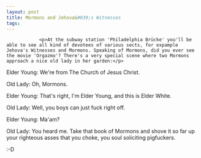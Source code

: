 ```yaml
---
layout: post
title: Mormons and Jehova&#039;s Witnesses
tags:
---
```



                <p>At the subway station 'Philadelphia Brücke' you'll be able to see all kind of devotees of various sects, for expample Jehova's Witnesses and Mormons. Speaking of Mormons, did you ever see the movie 'Orgazmo'? There's a very special scene where two Mormons approach a nice old lady in her garden:</p>
<p>Elder Young: We're from The Church of Jesus Christ.</p>
<p>Old Lady: Oh, Mormons.</p>
<p>Elder Young: That's right, I'm Elder Young, and this is Elder White.</p>
<p>Old Lady: Well, you boys can just fuck right off.</p>
<p>Elder Young: Ma'am?</p>
<p>Old Lady: You heard me. Take that book of Mormons and shove it so far up your righteous asses that you choke, you soul soliciting pigfuckers.</p>
<p>:-D</p>
